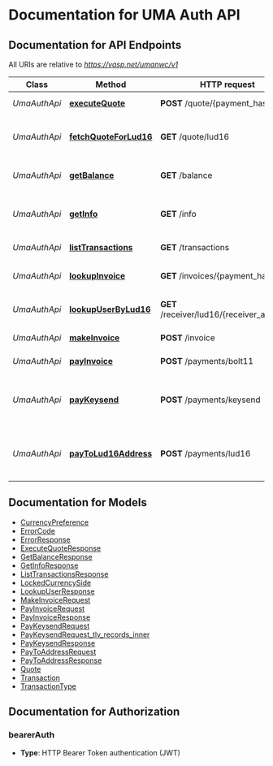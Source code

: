# Documentation for UMA Auth API

<a name="documentation-for-api-endpoints"></a>
## Documentation for API Endpoints

All URIs are relative to *https://vasp.net/umanwc/v1*

| Class | Method | HTTP request | Description |
|------------ | ------------- | ------------- | -------------|
| *UmaAuthApi* | [**executeQuote**](Apis/UmaAuthApi.md#executequote) | **POST** /quote/{payment_hash} | execute_quote: Execute a quote |
*UmaAuthApi* | [**fetchQuoteForLud16**](Apis/UmaAuthApi.md#fetchquoteforlud16) | **GET** /quote/lud16 | fetch_quote_for_lud16: Get a quote for a payment to an LUD16 address |
*UmaAuthApi* | [**getBalance**](Apis/UmaAuthApi.md#getbalance) | **GET** /balance | get_balance: Get the balance of the user's wallet |
*UmaAuthApi* | [**getInfo**](Apis/UmaAuthApi.md#getinfo) | **GET** /info | get_info: Get information about the user's wallet connection |
*UmaAuthApi* | [**listTransactions**](Apis/UmaAuthApi.md#listtransactions) | **GET** /transactions | list_transactions: Lists invoices and payments |
*UmaAuthApi* | [**lookupInvoice**](Apis/UmaAuthApi.md#lookupinvoice) | **GET** /invoices/{payment_hash} | lookup_invoice: Get an invoice by its payment hash |
*UmaAuthApi* | [**lookupUserByLud16**](Apis/UmaAuthApi.md#lookupuserbylud16) | **GET** /receiver/lud16/{receiver_address} | lookup_user_by_lud16: Get receiver info by LUD16 address. |
*UmaAuthApi* | [**makeInvoice**](Apis/UmaAuthApi.md#makeinvoice) | **POST** /invoice | make_invoice: Create a new invoice |
*UmaAuthApi* | [**payInvoice**](Apis/UmaAuthApi.md#payinvoice) | **POST** /payments/bolt11 | pay_invoice: Pay a bolt11 invoice |
*UmaAuthApi* | [**payKeysend**](Apis/UmaAuthApi.md#paykeysend) | **POST** /payments/keysend | pay_keysend: Pay directly to the pubkey of the receiver node based on a fixed receiving amount |
*UmaAuthApi* | [**payToLud16Address**](Apis/UmaAuthApi.md#paytolud16address) | **POST** /payments/lud16 | pay_to_lud16_address: Pay directly to an LNURL address based on a fixed sending amount. |


<a name="documentation-for-models"></a>
## Documentation for Models

 - [CurrencyPreference](./Models/CurrencyPreference.md)
 - [ErrorCode](./Models/ErrorCode.md)
 - [ErrorResponse](./Models/ErrorResponse.md)
 - [ExecuteQuoteResponse](./Models/ExecuteQuoteResponse.md)
 - [GetBalanceResponse](./Models/GetBalanceResponse.md)
 - [GetInfoResponse](./Models/GetInfoResponse.md)
 - [ListTransactionsResponse](./Models/ListTransactionsResponse.md)
 - [LockedCurrencySide](./Models/LockedCurrencySide.md)
 - [LookupUserResponse](./Models/LookupUserResponse.md)
 - [MakeInvoiceRequest](./Models/MakeInvoiceRequest.md)
 - [PayInvoiceRequest](./Models/PayInvoiceRequest.md)
 - [PayInvoiceResponse](./Models/PayInvoiceResponse.md)
 - [PayKeysendRequest](./Models/PayKeysendRequest.md)
 - [PayKeysendRequest_tlv_records_inner](./Models/PayKeysendRequest_tlv_records_inner.md)
 - [PayKeysendResponse](./Models/PayKeysendResponse.md)
 - [PayToAddressRequest](./Models/PayToAddressRequest.md)
 - [PayToAddressResponse](./Models/PayToAddressResponse.md)
 - [Quote](./Models/Quote.md)
 - [Transaction](./Models/Transaction.md)
 - [TransactionType](./Models/TransactionType.md)


<a name="documentation-for-authorization"></a>
## Documentation for Authorization

<a name="bearerAuth"></a>
### bearerAuth

- **Type**: HTTP Bearer Token authentication (JWT)

